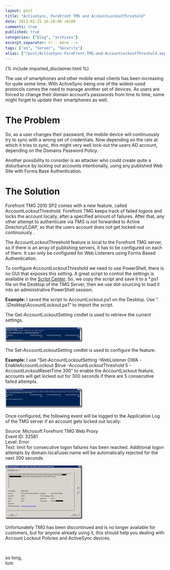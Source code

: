 ```yaml
---
layout: post
title: "ActiveSync, ForeFront TMG and AccountLockoutThreshold"
date: 2013-02-25 16:20:00 +0100
comments: true
published: true
categories: ["blog", "archives"]
excerpt_separator: <!-- more -->
tags: ["en", "Server", "Security"]
alias: ["/post/ActiveSync-ForeFront-TMG-and-AccountLockoutThreshold.aspx", "/post/activesync-forefront-tmg-and-accountlockoutthreshold.aspx"]
---
```

<!-- more -->
{% include imported_disclaimer.html %}
<p>The use of smartphones and other mobile email clients has been increasing for quite some time. With ActiveSync being one of the widest-used protocols comes the need to manage another set of devices. As users are forced to change their domain account&rsquo;s passwords from time to time, some might forget to update their smartphones as well.</p>
<h1>The Problem</h1>
<p>So, as a user changes their password, the mobile device will continuously try to sync with a wrong set of credentials. Now depending on the rate at which it tries to sync, this might very well lock-out the users AD account, depending on the Domains Password Policy.</p>
<p>Another possibility to consider is an attacker who could create quite a disturbance by locking out accounts intentionally, using any published Web Site with Forms Base Authentication.</p>
<h1>The Solution</h1>
<p>Forefront TMG 2010 SP2 comes with a new feature, called AccountLockoutThreshold. Forefront TMG keeps track of failed logons and locks the account locally, after a specified amount of failures. After that, any other attempt to authenticate via TMG is not forwarded to Active Directory/LDAP, so that the users account does not get locked-out continuously .</p>
<p>The AccountLockoutThreshold feature is local to the Forefront TMG server, so if there is an array of publishing servers, it has to be configured on each of them. It can only be configured for Web Listeners using Forms Based Authentication.</p>
<p>To configure AccountLockoutThreshold we need to use PowerShell, there is no GUI that exposes this setting. A great script to control the settings is available in the <a href="http://gallery.technet.microsoft.com/scriptcenter/Retrieve-and-modify-18a029ba" target="_blank">Script Center</a>. So, we copy the script and save it to a *.ps1 file on the Desktop of the TMG Server, then we use dot-sourcing to load it into an administrative PowerShell session.</p>
<p><strong>Example: </strong>I saved the script to AccountLockout.ps1 on the Desktop. Use &ldquo;. .\Desktop\AccountLockout.ps1&rdquo; to import the script.</p>
<p>The Get-AccountLockoutSetting cmdlet is used to retrieve the current settings.</p>
<p><a href="/assets/image_495.png"><img style="display: inline; border: 0px;" title="image" src="/assets/image_thumb_493.png" alt="image" width="244" height="47" border="0" /></a>&nbsp;</p>
<p>The Set-AccountLockoutSetting cmdlet is used to configure the feature.</p>
<p><strong>Example: </strong>I use &ldquo;Set-AccountLockoutSetting -WebListener OWA -EnableAccountLockout $true -AccountLockoutThreshold 5 -AccountLockoutResetTime 300&rdquo; to enable the AccountLockout feature, accounts will get locked out for 300 seconds if there are 5 consecutive failed attempts.</p>
<p><a href="/assets/image_496.png"><img style="display: inline; border: 0px;" title="image" src="/assets/image_thumb_494.png" alt="image" width="244" height="61" border="0" /></a></p>
<p>Once configured, the following event will be logged to the Application Log of the TMG server if an account gets locked out locally:</p>
<p>Source: Microsoft Forefront TMG Web Proxy <br />Event ID: 32581 <br />Level: Error <br />Text: limit for consecutive logon failures has been reached. Additional logon attempts by domain.local\user.name will be automatically rejected for the next 300 seconds</p>
<p><a href="/assets/image_497.png"><img style="display: inline; border: 0px;" title="image" src="/assets/image_thumb_495.png" alt="image" width="244" height="171" border="0" /></a></p>
<p>Unfortunately TMG has been discontinued and is no longer available for customers, but for anyone already using it, this should help you dealing with Account Lockout Policies and ActiveSync devices.</p>
<p>&nbsp;</p>
<p>so long, <br />tom</p>
